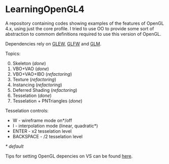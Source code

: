 # LearningOpenGL4

A repository containing codes showing examples of the features of OpenGL 4.x, using just the core profile.
I tried to use OO to provide some sort of abstraction to commom definitions required to use this version of OpenGL.

Dependencies rely on [GLEW](http://glew.sourceforge.net/), [GLFW](http://www.glfw.org/) and [GLM](http://glm.g-truc.net/).

Topics:

0. Skeleton (*done*)
0. VBO+VAO (*done*)
0. VBO+VAO+IBO (*refactoring*)
0. Texture (*refactoring*)
0. Instancing (*refactoring*)
0. Deferred Shading (*refactoring*)
0. Tesselation (*done*)
0. Tesselation + PNTriangles (*done*)
  
  Tesselation controls:
  * W - wireframe mode on*/off
  * I - interpolation mode (linear, quadratic*)
  * ENTER - x2 tesselation level
  * BACKSPACE - /2 tesselation level
  
_*_ *default*

Tips for setting OpenGL depencies on VS can be found [here](http://www.41post.com/5178/programming/opengl-configuring-glfw-and-glew-in-visual-cplusplus-express).
